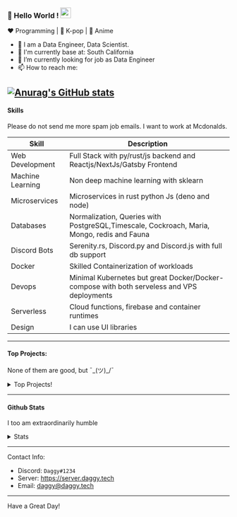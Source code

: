 ### 👋 Hello World !  <img src="https://github.com/TheDudeThatCode/TheDudeThatCode/blob/master/Assets/Earth.gif" width="24px">

<!--
**minh14496/minh14496** is a ✨ _special_ ✨ repository because its `README.md` (this file) appears on your GitHub profile.

Here are some ideas to get you started:

- 🔭 I’m currently working on ...
- 🌱 I’m currently learning ...
- 👯 I’m looking to collaborate on ...
- 🤔 I’m looking for help with ...
- 💬 Ask me about ...
- 📫 How to reach me: ...
- 😄 Pronouns: ...
- ⚡ Fun fact: ...
-->

:heart: Programming | :black_heart: K-pop | :blue_heart: Anime

- 🔭 I am a Data Engineer, Data Scientist. 
- 🌱 I'm currently base at: South California
- 🔭 I’m currently looking for job as Data Engineer
- 📫 How to reach me:

[![Anurag's GitHub stats](https://github-readme-stats.vercel.app/api?username=minh14496)](https://github.com/anuraghazra/github-readme-stats)
-----

#### Skills

Please do not send me more spam job emails. I want to work at Mcdonalds.

| Skill | Description |
| ----- | ----------- |
| Web Development | Full Stack with py/rust/js backend and Reactjs/NextJs/Gatsby Frontend
| Machine Learning | Non deep machine learning with sklearn |
| Microservices | Microservices in rust python Js (deno and node) |
| Databases | Normalization, Queries with PostgreSQL,Timescale, Cockroach,  Maria, Mongo, redis and Fauna |
| Discord Bots | Serenity.rs, Discord.py and Discord.js with full db support |
| Docker | Skilled Containerization of workloads |
| Devops | Minimal Kubernetes but great Docker/Docker-compose with both serveless and VPS deployments |
| Serverless | Cloud functions, firebase and container runtimes |
| Design | I can use UI libraries|

-----

#### Top Projects:

None of them are good, but ¯\_(ツ)_/¯
<details>
  <summary>Top Projects!</summary>
    
   - [Dagpi](https://dagpi.xyz) : Full stack api built with rust, postgres, redis, python and typescript with Full frontend dashboard and  full monitoring. Also 2 api wrappers for it.
    
   - [Dagbot](https://dagbot.daggy.tech): discord bot with website and feedback along with large fully customisable interface using Postgres and discord.py
    
   - [R.Daggy](https://github.com/Daggy1234/r.daggy): Private discord bot for my server with rust
    
   - [New York Pizza](https://github.com/Daggy1234/NewYorkPizza): A data science study that uses Data analysis and ML to predict the best place to open a pizza shop
 
</details>

-----

#### Github Stats

I too am extraordinarily humble

<details>
  <summary>Stats</summary>
<a href="https://github.com/minh14496">
  <img src="https://github-readme-stats.vercel.app/api?username=minh14496&show_icons=true&hide_border=true" />
</a><a href="https://github.com/minh14496">
  <img src="https://github-readme-stats.vercel.app/api/top-langs/?username=minh14496&layout=compact&langs_count=9&hide=css,html" />
</a><a href="https://github.com/minh14496">
 <img src="https://raw.githubusercontent.com/minh14496/generate-stats/master/generated/overview.svg" />
</a><a href="https://github.com/minh14496">
 <img src="https://raw.githubusercontent.com/minh14496/generate-stats/master/generated/languages.svg" />
 </a>
</details>
  
-----

Contact Info:

- Discord: `Daggy#1234`
- Server: https://server.daggy.tech
- Email: daggy@daggy.tech


-----
Have a Great Day!
